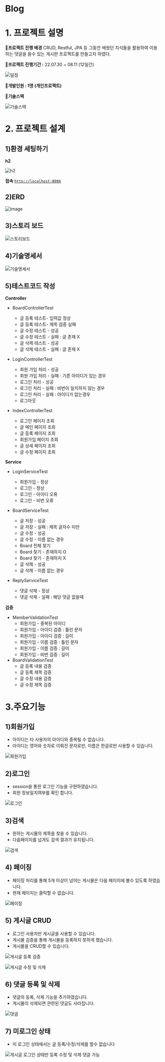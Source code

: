# Blog
# 1. 프로젝트 설명

**📌프로젝트 진행 배경**
CRUD, Restful, JPA 등 그동안 배웠던 지식들을 활용하여 이용하는 댓글을 쓸수 있는 게시판 프로젝트를 만들고자 하였다.

**📌프로젝트 진행기간  :**  22.07.30 ~ 08.11 (12일간)


![일정](https://user-images.githubusercontent.com/52237184/184475629-d6b6a7aa-226d-46b0-93a7-b7b99474cc9e.png)

**📌개발인원 : 1명 (개인프로젝트)**

**📌기술스택**


![기술스택](https://user-images.githubusercontent.com/52237184/184475536-fedf763f-9c4f-4cc1-b05b-7f9636370aae.JPG)




# 2. 프로젝트 설계

## 1)환경 세팅하기

**h2**

![h2](https://user-images.githubusercontent.com/52237184/184475482-1179c431-7206-4054-981a-1689aab04b02.jpg)

**접속**           [`http://localhost:8086`](http://localhost:8086/)


## 2)ERD

![image](https://user-images.githubusercontent.com/52237184/184476394-7bc6a35e-300d-45e1-81c9-e736b662f9ba.png)

## 3)스토리 보드


![스토리보드](https://user-images.githubusercontent.com/52237184/184475627-9049d497-7ed2-4417-b9b4-7179cbee06c9.jpg)

## 4)기술명세서


![기술명세서](https://user-images.githubusercontent.com/52237184/184475507-5f53ad3e-03f7-4796-a2c5-f9b4fffe19b6.png)

## 5)테스트코드 작성

**Controller**

- BoardControllerTest
    - 글 등록 테스트- 입력값 정상
    - 글 등록 테스트- 제목 검증 실패
    - 글 수정 테스트 - 성공
    - 글 수정 테스트 - 실패 : 글 존재 X
    - 글 삭제 테스트 - 성공
    - 글 삭제 테스트 - 실패 : 글 존재 X

- LoginControllerTest
    - 회원 가입 처리 - 성공
    - 회원 가입 처리 - 실패 : 기존 아이디가 있는 경우
    - 로그인 처리 - 성공
    - 로그인 처리 - 실패 : 비번이 일치하지 않는 경우
    - 로그인 처리 - 실패 : 아이디가 없는경우
    - 로그아웃
    
- IndexControllerTest
    - 로그인 페이지 조회
    - 글 메인 페이지 조회
    - 글 등록 페이지 조회
    - 회원가입 페이지 조회
    - 글 상세 페이지 조회
    - 글 수정 페이지 조회
    


**Service**

- LoginServiceTest
    - 회원가입 - 정상
    - 로그인 - 정상
    - 로그인 - 아이디 오류
    - 로그인 - 비번 오류
    
- BoardServiceTest
    - 글 저장 - 성공
    - 글 저장 - 실패 : 제목 글자수 미만
    - 글 수정 - 성공
    - 글 수정 - 이름 없는 경우
    - Board 전체 찾기
    - Board 찾기 - 존재하지 O
    - Board 찾기 - 존재하지 X
    - 글 삭제 - 성공
    - 글 삭제 - 이름 없는 경우
    
- ReplyServiceTest
    - 댓글 삭제 - 정상
    - 댓글 삭제 - 실패 : 해당 댓글 없을때


**검증**

- MemberValidationTest
    - 회원가입 - 중복된 아이디
    - 회원가입 - 아이디 검증 : 틀린 문자
    - 회원가입 - 아이디 검증 : 길이
    - 회원가입 - 이름 검증 : 틀린 문자
    - 회원가입 - 이름 검증 : 길이
    - 회원가입 - 비번 검증 : 길이
- BoardValidationTest
    - 글 등록 내용 검증
    - 글 등록 제목 검증
    - 글 수정 내용 검증
    - 글 수정 제목 검증
    

# 3.주요기능

## 1)회원가입

- 아이디는 타 사용자의 아이디와 중복될 수 없습니다.
- 아이디는 영어와 숫자로 이뤄진 문자로만, 이름은 한글로만 사용할 수 있습니다.


![회원가입](https://user-images.githubusercontent.com/52237184/184475662-0a3b2823-c9bf-4cb3-bc9e-380dd94079cd.gif)
    

## 2)로그인

- session을 통한 로그인 기능을 구현하였습니다.
- 회원 정보일치여부를 확인 합니다.
    
 
 ![로그인](https://user-images.githubusercontent.com/52237184/184475658-e3762f51-0d13-4661-bc88-82e4449ea50f.gif)
    

## 3)검색

- 원하는 게시물의 제목을 찾을 수 있습니다.
- 다음페이지를 넘겨도 검색 결과가 유지됩니다.
    
 
 ![검색](https://user-images.githubusercontent.com/52237184/184475651-68eeff12-0c0d-44b3-9793-f3101496b4f0.gif)   

## 4) 페이징

- 페이징 처리를 통해 5개 이상이 넘어는 게시물은 다음 페이지에 볼수 있도록 하였습니다.
- 현재 페이지는 클릭할 수 없습니다.
    

![페이징](https://user-images.githubusercontent.com/52237184/184475659-e75e775f-b454-42cd-8613-5156e8627c36.gif)
    

## 5) 게시글 CRUD

- 로그인 사용자만 게시글을 사용할 수 있습니다.
- 게시물 검증을 통해 게시물을 등록하지 못하게 했습니다.
- 게시물을 CRUD할 수 있습니다.
    

![게시글 등록 검증](https://user-images.githubusercontent.com/52237184/184475653-296f203c-f6c4-460f-975d-22440caa7422.gif)



![게시글 수정 및 삭제](https://user-images.githubusercontent.com/52237184/184475655-a0304d42-b71a-4872-ada1-39333ef8c15a.gif)  
    
    
    

## 6) 댓글 등록 및 삭제

- 댓글의 등록, 삭제 기능을 추가하였습니다.
- 게시물이 삭제되면 관련된 댓글도 사라집니다.
    

![댓글](https://user-images.githubusercontent.com/52237184/184475656-b5426fb8-35ac-48cd-b01c-1a55a514ac28.gif)    

## 7) 미로그인 상태

- 미 로그인 상태에서는 글 등록/수정/삭제를 할수 없습니다


![게시글 로그인 상태만 등록 수정 및 삭제 댓글 가능](https://user-images.githubusercontent.com/52237184/184475654-c4dc7734-d80a-4c02-a882-4ba9c488c372.gif)
